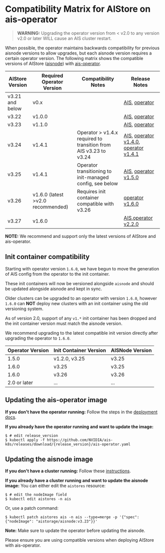 # Compatibility Matrix for AIStore on ais-operator

> **WARNING:** Upgrading the operator version from < v2.0 to any version v2.0 or later WILL cause an AIS cluster restart.

When possible, the operator maintains backwards compatibility for previous aisnode versions to allow upgrades, but each aisnode version requires a certain operator version. 
The following matrix shows the compatible versions of AIStore ([aisnode](https://hub.docker.com/r/aistorage/aisnode/tags)) with [ais-operator](https://hub.docker.com/r/aistorage/ais-operator/tags).


| AIStore Version | Required Operator Version         | Compatibility Notes                                              | Release Notes                                                                                                                                                                                                     |
|-----------------|-----------------------------------|------------------------------------------------------------------|-------------------------------------------------------------------------------------------------------------------------------------------------------------------------------------------------------------------|
| v3.21 and below | v0.x                              |                                                                  | [AIS](https://github.com/NVIDIA/aistore/releases/tag/v1.3.21), [operator](https://github.com/NVIDIA/ais-k8s/releases/tag/v0.98)                                                                                   |
| v3.22           | v1.0.0                            |                                                                  | [AIS](https://github.com/NVIDIA/aistore/releases/tag/v1.3.22), [operator](https://github.com/NVIDIA/ais-k8s/releases/tag/v1.0.0)                                                                                  |
| v3.23           | v1.1.0                            |                                                                  | [AIS](https://github.com/NVIDIA/aistore/releases/tag/v1.3.23), [operator](https://github.com/NVIDIA/ais-k8s/releases/tag/v1.1.0)                                                                                  |
| v3.24           | v1.4.1                            | Operator > v1.4.x required to transition from AIS v3.23 to v3.24 | [AIS](https://github.com/NVIDIA/aistore/releases/tag/v1.3.24), [operator v1.4.0](https://github.com/NVIDIA/ais-k8s/releases/tag/v1.4.0), [operator v1.4.1](https://github.com/NVIDIA/ais-k8s/releases/tag/v1.4.1) |
| v3.25           | v1.4.1                            | Operator transitioning to init-managed config, see below         | [AIS](https://github.com/NVIDIA/aistore/releases/tag/v1.3.25), [operator v1.5.0](https://github.com/NVIDIA/ais-k8s/releases/tag/v1.5.0)                                                                           |
| v3.26           | v1.6.0 (latest >v2.0 recommended) | Requires init container compatible with v3.26                    | [operator v1.6.0](https://github.com/NVIDIA/ais-k8s/releases/tag/v1.6.0)                                                                                                                                          |
| v3.27           | v1.6.0                            |                                                                  | [AIS](https://github.com/NVIDIA/aistore/releases/tag/v1.3.27),[operator v2.2.0](https://github.com/NVIDIA/ais-k8s/releases/tag/v2.2.0)                                                                                                                                          |

**NOTE:** We recommend and support only the latest versions of AIStore and ais-operator.

## Init container compatibility
Starting with operator version `1.6.0`, we have begun to move the generation of AIS config from the operator to the init container.

These init containers will now be versioned alongside `aisnode` and should be updated alongside aisnode and kept in sync. 

Older clusters can be upgraded to an operator with version `1.6.0`, however `1.6.0` can **NOT** deploy new clusters with an init container using the old versioning system.

As of version 2.0, support of any `v1.*` init container has been dropped and the init container version must match the aisnode version. 

We recommend upgrading to the latest compatible init version directly after upgrading the operator to `1.6.0`.

| Operator Version | Init Container Version | AISNode Version |
|------------------|------------------------|-----------------|
| 1.5.0            | v1.2.0, v3.25          | v3.25           |
| 1.6.0            | v3.25                  | v3.25           |
| 1.6.0            | v3.26                  | v3.26           |
| 2.0 or later     | ...                    | ...             |


## Updating the ais-operator image

**If you don't have the operator running:**
Follow the steps in the [deployment docs](README.md#operator-deployment-procedure).

**If you already have the operator running and want to update the image:**
```console
$ # edit release_version
$ kubectl apply -f https://github.com/NVIDIA/ais-k8s/releases/download/{release_version}/ais-operator.yaml
```

## Updating the aisnode image

**If you don't have a cluster running:**
Follow these [instructions](README.md#aistore-cluster-creation-process).

**If you already have a cluster running and want to update the aisnode image:**
You can either edit the `aistores` resource:
```console
$ # edit the nodeImage field
$ kubectl edit aistores -n ais
```
Or, use a patch command:
```console
$ kubectl patch aistores ais -n ais --type=merge -p '{"spec": {"nodeImage": "aistorage/aisnode:v3.23"}}'
```

**Note:** Make sure to update the operator before updating the aisnode.


Please ensure you are using compatible versions when deploying AIStore with ais-operator.
